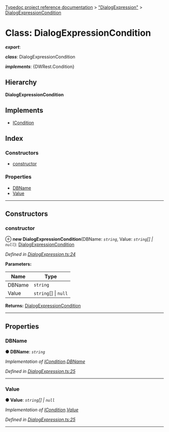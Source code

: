 [Typedoc project reference documentation](../README.md) > ["DialogExpression"](../modules/_dialogexpression_.md) > [DialogExpressionCondition](../classes/_dialogexpression_.dialogexpressioncondition.md)

# Class: DialogExpressionCondition

*__export__*: 

*__class__*: DialogExpressionCondition

*__implements__*: {DWRest.Condition}

## Hierarchy

**DialogExpressionCondition**

## Implements

* [ICondition](../interfaces/_types_dw_rest_d_.dwrest.icondition.md)

## Index

### Constructors

* [constructor](_dialogexpression_.dialogexpressioncondition.md#constructor)

### Properties

* [DBName](_dialogexpression_.dialogexpressioncondition.md#dbname)
* [Value](_dialogexpression_.dialogexpressioncondition.md#value)

---

## Constructors

<a id="constructor"></a>

###  constructor

⊕ **new DialogExpressionCondition**(DBName: *`string`*, Value: *`string`[] \| `null`*): [DialogExpressionCondition](_dialogexpression_.dialogexpressioncondition.md)

*Defined in [DialogExpression.ts:24](https://github.com/DocuWare/REST-Sample-TS/blob/22cf36b/src/DialogExpression.ts#L24)*

**Parameters:**

| Name | Type |
| ------ | ------ |
| DBName | `string` |
| Value | `string`[] \| `null` |

**Returns:** [DialogExpressionCondition](_dialogexpression_.dialogexpressioncondition.md)

___

## Properties

<a id="dbname"></a>

###  DBName

**● DBName**: *`string`*

*Implementation of [ICondition](../interfaces/_types_dw_rest_d_.dwrest.icondition.md).[DBName](../interfaces/_types_dw_rest_d_.dwrest.icondition.md#dbname)*

*Defined in [DialogExpression.ts:25](https://github.com/DocuWare/REST-Sample-TS/blob/22cf36b/src/DialogExpression.ts#L25)*

___
<a id="value"></a>

###  Value

**● Value**: *`string`[] \| `null`*

*Implementation of [ICondition](../interfaces/_types_dw_rest_d_.dwrest.icondition.md).[Value](../interfaces/_types_dw_rest_d_.dwrest.icondition.md#value)*

*Defined in [DialogExpression.ts:25](https://github.com/DocuWare/REST-Sample-TS/blob/22cf36b/src/DialogExpression.ts#L25)*

___

